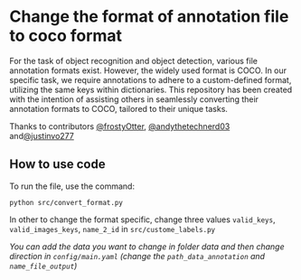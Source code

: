 # Change the format of annotation file to coco format
For the task of object recognition and object detection, various file annotation formats exist. However, the widely used format is COCO. In our specific task, we require annotations to adhere to a custom-defined format, utilizing the same keys within dictionaries. This repository has been created with the intention of assisting others in seamlessly converting their annotation formats to COCO, tailored to their unique tasks.

Thanks to contributors [@frostyOtter](https://github.com/frostyOtter), [@andythetechnerd03](https://github.com/andythetechnerd03) and[@justinvo277](https://github.com/justinvo277)

## How to use code
To run the file, use the command:

    python src/convert_format.py

In other to change the format specific, change three values `valid_keys`, `valid_images_keys`, `name_2_id` in `src/custome_labels.py`

*You can add the data you want to change in folder data and then change direction in `config/main.yaml` (change the `path_data_annotation` and `name_file_output`)*